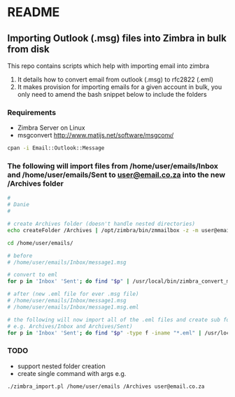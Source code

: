# README #

## Importing Outlook (.msg) files into Zimbra in bulk from disk

This repo contains scripts which help with importing email into zimbra
1. It details how to convert email from outlook (.msg) to rfc2822 (.eml)
2. It makes provision for importing emails for a given account in bulk, you only need to amend the bash snippet below to include the folders

### Requirements
 - Zimbra Server on Linux
 - msgconvert http://www.matijs.net/software/msgconv/
```bash
cpan -i Email::Outlook::Message
```

### The following will import files from /home/user/emails/Inbox and /home/user/emails/Sent to user@email.co.za into the new /Archives folder
```bash
#
# Danie
#

# create Archives folder (doesn't handle nested directories)
echo createFolder /Archives | /opt/zimbra/bin/zmmailbox -z -m user@email.co.za

cd /home/user/emails/

# before
# /home/user/emails/Inbox/message1.msg

# convert to eml
for p in 'Inbox' 'Sent'; do find "$p" | /usr/local/bin/zimbra_convert_msg_to_eml.pl; done

# after (new .eml file for ever .msg file)
# /home/user/emails/Inbox/message1.msg
# /home/user/emails/Inbox/message1.msg.eml

# the following will now import all of the .eml files and create sub folders where needed.
# e.g. Archives/Inbox and Archives/Sent)
for p in 'Inbox' 'Sent'; do find "$p" -type f -iname "*.eml" | /usr/local/bin/zimbra_import.pl /Archives user@email.co.za | tee -a "$p".log; done

```

### TODO
- support nested folder creation
- create single command with args e.g.
```bash
./zimbra_import.pl /home/user/emails /Archives user@email.co.za
```